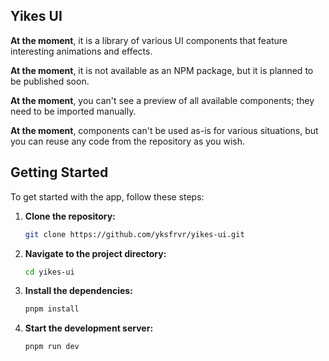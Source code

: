 ## Yikes UI

**At the moment**, it is a library of various UI components that feature interesting animations and effects.

**At the moment**, it is not available as an NPM package, but it is planned to be published soon.

**At the moment**, you can't see a preview of all available components; they need to be imported manually.

**At the moment**, components can't be used as-is for various situations, but you can reuse any code from the repository as you wish.

## Getting Started

To get started with the app, follow these steps:

1. **Clone the repository:**
   ```bash
   git clone https://github.com/yksfrvr/yikes-ui.git
   ```
2. **Navigate to the project directory:**
   ```bash
   cd yikes-ui
   ```
3. **Install the dependencies:**
   ```bash
   pnpm install
   ```
4. **Start the development server:**
   ```bash
   pnpm run dev
   ```
